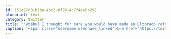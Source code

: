 ```yaml
---
id: 151a97c8-b7ba-46c2-8f93-4c7f4e40b292
blueprint: text
category: twitter
title: "'@dahul I thought for sure you would have made an Eldorado reference. Disappointed"
caption: '<span class="username username_linked">@<a href="https://twitter.com/dahul" title="Darren Hull (dahul)">dahul</a></span> I thought for sure you would have made an Eldorado reference. Disappointed'
---
```

